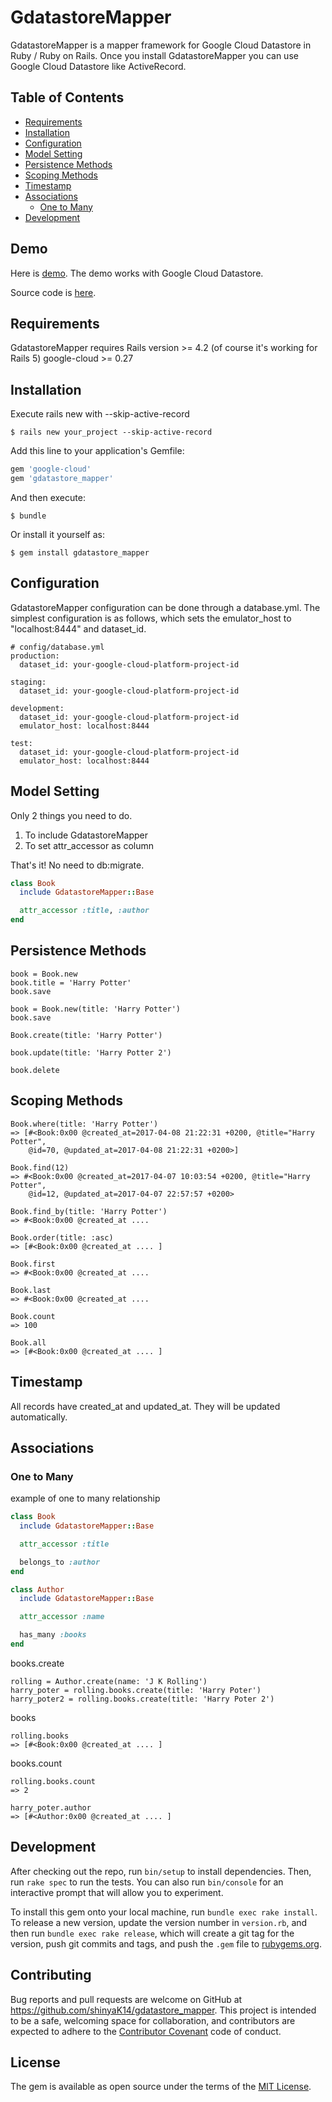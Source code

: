 # GdatastoreMapper

GdatastoreMapper is a mapper framework for Google Cloud Datastore in Ruby / Ruby on Rails.
Once you install GdatastoreMapper you can use Google Cloud Datastore like ActiveRecord.

## Table of Contents
- [Requirements](#requirements)
- [Installation](#installation)
- [Configuration](#configuration)
- [Model Setting](#model-setting)
- [Persistence Methods](#persistence-methods)
- [Scoping Methods](#scoping-methods)
- [Timestamp](#timestamp)
- [Associations](#associations)
  - [One to Many](#one-to-many)
- [Development](#development)

## Demo

Here is [demo](https://gdatastore-mapper-sample.appspot.com/). The demo works with Google Cloud Datastore.

Source code is [here](https://github.com/shinyaK14/gdatastore_mapper/tree/master/rails_example).

## Requirements

GdatastoreMapper requires Rails version >= 4.2 (of course it's working for Rails 5)
google-cloud >= 0.27


## Installation

Execute rails new with --skip-active-record
```
$ rails new your_project --skip-active-record
```

Add this line to your application's Gemfile:

```ruby
gem 'google-cloud'
gem 'gdatastore_mapper'
```

And then execute:

    $ bundle

Or install it yourself as:

    $ gem install gdatastore_mapper

## Configuration

GdatastoreMapper configuration can be done through a database.yml. The simplest configuration is as follows, which sets the emulator_host to "localhost:8444" and dataset_id.

```
# config/database.yml
production:
  dataset_id: your-google-cloud-platform-project-id

staging:
  dataset_id: your-google-cloud-platform-project-id

development:
  dataset_id: your-google-cloud-platform-project-id
  emulator_host: localhost:8444

test:
  dataset_id: your-google-cloud-platform-project-id
  emulator_host: localhost:8444
```

## Model Setting

Only 2 things you need to do.

1. To include GdatastoreMapper
2. To set attr_accessor as column

That's it! No need to db:migrate.

```ruby
class Book
  include GdatastoreMapper::Base

  attr_accessor :title, :author
end
```

## Persistence Methods

```
book = Book.new
book.title = 'Harry Potter'
book.save
```
```
book = Book.new(title: 'Harry Potter')
book.save
```
```
Book.create(title: 'Harry Potter')
```
```
book.update(title: 'Harry Potter 2')
```
```
book.delete
```

## Scoping Methods

```
Book.where(title: 'Harry Potter')
=> [#<Book:0x00 @created_at=2017-04-08 21:22:31 +0200, @title="Harry Potter",
    @id=70, @updated_at=2017-04-08 21:22:31 +0200>]
```
```
Book.find(12)
=> #<Book:0x00 @created_at=2017-04-07 10:03:54 +0200, @title="Harry Potter",
    @id=12, @updated_at=2017-04-07 22:57:57 +0200>
```
```
Book.find_by(title: 'Harry Potter')
=> #<Book:0x00 @created_at ....
```
```
Book.order(title: :asc)
=> [#<Book:0x00 @created_at .... ]
```

```
Book.first
=> #<Book:0x00 @created_at ....
```
```
Book.last
=> #<Book:0x00 @created_at ....
```
```
Book.count
=> 100
```
```
Book.all
=> [#<Book:0x00 @created_at .... ]
```

## Timestamp

All records have created_at and updated_at. They will be updated automatically.

## Associations

### One to Many

example of one to many relationship

```ruby
class Book
  include GdatastoreMapper::Base

  attr_accessor :title

  belongs_to :author
end
```

```ruby
class Author
  include GdatastoreMapper::Base

  attr_accessor :name

  has_many :books
end
```

books.create
```
rolling = Author.create(name: 'J K Rolling')
harry_poter = rolling.books.create(title: 'Harry Poter')
harry_poter2 = rolling.books.create(title: 'Harry Poter 2')
```
books
```
rolling.books
=> [#<Book:0x00 @created_at .... ]
```

books.count
```
rolling.books.count
=> 2
```
```
harry_poter.author
=> [#<Author:0x00 @created_at .... ]
```

## Development

After checking out the repo, run `bin/setup` to install dependencies. Then, run `rake spec` to run the tests. You can also run `bin/console` for an interactive prompt that will allow you to experiment.

To install this gem onto your local machine, run `bundle exec rake install`. To release a new version, update the version number in `version.rb`, and then run `bundle exec rake release`, which will create a git tag for the version, push git commits and tags, and push the `.gem` file to [rubygems.org](https://rubygems.org).

## Contributing

Bug reports and pull requests are welcome on GitHub at https://github.com/shinyaK14/gdatastore_mapper. This project is intended to be a safe, welcoming space for collaboration, and contributors are expected to adhere to the [Contributor Covenant](http://contributor-covenant.org) code of conduct.


## License

The gem is available as open source under the terms of the [MIT License](http://opensource.org/licenses/MIT).

